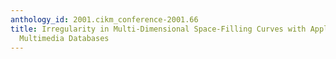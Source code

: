```yaml
---
anthology_id: 2001.cikm_conference-2001.66
title: Irregularity in Multi-Dimensional Space-Filling Curves with Applications in
  Multimedia Databases
---
```

